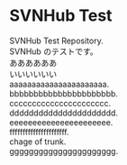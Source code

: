 SVNHub Test
===============

SVNHub Test Repository.  
SVNHub のテストです。  
ああああああ  
いいいいいい  
aaaaaaaaaaaaaaaaaaaaaa.  
bbbbbbbbbbbbbbbbbbbbbb.  
cccccccccccccccccccccc.  
dddddddddddddddddddddd.  
eeeeeeeeeeeeeeeeeeeeee.  
ffffffffffffffffffffff.  
chage of trunk.  
gggggggggggggggggggggg.

